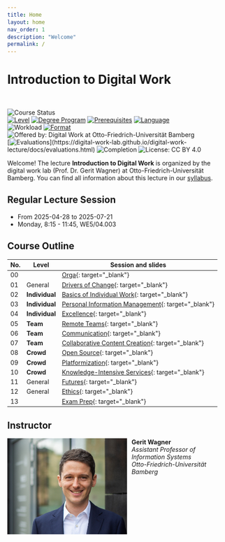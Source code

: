 ```yaml
---
title: Home
layout: home
nav_order: 1
description: "Welcome"
permalink: /
---
```


# Introduction to Digital Work

<br>

![Course Status](https://img.shields.io/badge/Course%20upcoming-Summer%20semester%202025-green)<br>
[![Level](https://img.shields.io/badge/Level-Bachelor-blue)](https://digital-work-lab.github.io/digital-work-lecture/docs/syllabus.html)
[![Degree Program](https://img.shields.io/badge/Degree%20Program-WI%20|%20ISM-blue)](https://digital-work-lab.github.io/digital-work-lecture/docs/syllabus.html)
[![Prerequisites](https://img.shields.io/badge/Prerequisites-None-blue)](https://digital-work-lab.github.io/digital-work-lecture/docs/syllabus.html)
[![Language](https://img.shields.io/badge/Language-Sessions%20in%20German,%20Materials%20in%20English-blue)](https://digital-work-lab.github.io/digital-work-lecture/docs/syllabus.html)<br>
![Workload](https://img.shields.io/badge/Work%20load-180h%20(6%20ECTS)-blue)
[![Format](https://img.shields.io/badge/Format-In%20person-blue)](https://digital-work-lab.github.io/digital-work-lecture/docs/syllabus.html)
![Offered by: Digital Work at Otto-Friedrich-Universität Bamberg](https://img.shields.io/badge/Offered%20by-%20Digital%20Work%20(Otto--Friedrich--Universit%C3%A4t%20Bamberg)-blue)<br>
[![Evaluations](https://img.shields.io/badge/Rating-★★★★★%20(4.8%20/%205)-yellow)](https://digital-work-lab.github.io/digital-work-lecture/docs/evaluations.html)
![Completion](https://img.shields.io/badge/Enrollment-30%20students-green)
![License: CC BY 4.0](https://img.shields.io/badge/License-CC%20BY%204.0-green.svg)

Welcome!
The lecture **Introduction to Digital Work** is organized by the digital work lab (Prof. Dr. Gerit Wagner) at Otto-Friedrich-Universität Bamberg.
You can find all information about this lecture in our [syllabus](docs/syllabus.html).

## Regular Lecture Session

- From 2025-04-28 to 2025-07-21
- Monday, 8:15 - 11:45, WE5/04.003

## Course Outline

| No. | Level           | Session and slides                                                                                      |
|-----|-----------------|---------------------------------------------------------------------------------------------------------|
| 00  |                 | [Orga](output/00-orga.html){: target="_blank"}                                                          |
| 01  | General         | [Drivers of Change](output/01-drivers-of-change.html){: target="_blank"}                                |
| 02  | **Individual**  | [Basics of Individual Work](output/02-basics-of-individual-work.html){: target="_blank"}                |
| 03  | **Individual**  | [Personal Information Management](output/03-personal-information-management.html){: target="_blank"}    |
| 04  | **Individual**  | [Excellence](output/04-excellence.html){: target="_blank"}                                              |
| 05  | **Team**        | [Remote Teams](output/05-remote-teams.html){: target="_blank"}                                          |
| 06  | **Team**        | [Communication](output/06-communication.html){: target="_blank"}                                        |
| 07  | **Team**        | [Collaborative Content Creation](output/07-collaborative-content-creation.html){: target="_blank"}      |
| 08  | **Crowd**       | [Open Source](output/08-open-source.html){: target="_blank"}                                            |
| 09  | **Crowd**       | [Platformization](output/09-platformization.html){: target="_blank"}                                    |
| 10  | **Crowd**       | [Knowledge-Intensive Services](output/10-knowledge-intensive-services.html){: target="_blank"}          |
| 11  | General         | [Futures](output/11-futures.html){: target="_blank"}                                                    |
| 12  | General         | [Ethics](output/12-ethics.html){: target="_blank"}                                                      |
| 13  |                 | [Exam Prep](output/13-exam-prep.html){: target="_blank"}                                                |

<!-- 
🎙️ Online
📋 Collect summaries for exam
-->

## Instructor

<img src="assets/gerit_wagner.jpg" alt="Gerit Wagner (Foto: Tim Kipphan)" style="height: 220px; float: left; padding-right: 10px;">

**Gerit Wagner**  
*Assistant Professor of Information Systems*  
*Otto-Friedrich-Universität Bamberg*

<br style="clear:both">

<!-- 
My name is Gerit Wagner, and I am your instructor. I enjoy coding, solving programming puzzles, and building tools that are useful for others. In this project, you can contribute to one of my most significant packages: [CoLRev](https://github.com/CoLRev-Environment/colrev). 
-->
